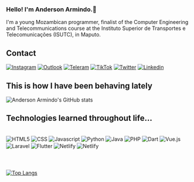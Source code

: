 ### Hello! I'm Anderson Armindo.👋

I'm a young Mozambican programmer, finalist of the Computer Engineering and Telecommunications course at the Instituto Superior de Transportes e Telecomunicações (ISUTC), in Maputo.

## Contact

[![Instagram](https://img.shields.io/badge/Instagram-E4405F?style=for-the-badge&logo=instagram&logoColor=white)](https://www.instagram.com/_andersonarmindo/)
[![Outlook](https://img.shields.io/badge/Microsoft_Outlook-0078D4?style=for-the-badge&logo=microsoft-outlook&logoColor=white)](mailto:andersonarmindojoao@outlook.com)
[![Teleram](https://img.shields.io/badge/Telegram-2CA5E0?style=for-the-badge&logo=telegram&logoColor=white)](https://t.me/AndersonArmindo)
[![TikTok](https://img.shields.io/badge/TikTok-000000?style=for-the-badge&logo=tiktok&logoColor=white)](https://tiktok.com/@andersonarmindo)
[![Twitter](https://img.shields.io/badge/Twitter-1DA1F2?style=for-the-badge&logo=twitter&logoColor=white)](https://twitter.com/andersonarmind0?t=2Hze2vHzcqdpbfqOim0rJA&s=08)
[![Linkedin](https://img.shields.io/badge/LinkedIn-0077B5?style=for-the-badge&logo=linkedin&logoColor=white)](https://www.linkedin.com/in/anderson-armindo-joão-413268260)


## This is how I have been behaving lately

![Anderson Armindo's GitHub stats](https://github-readme-stats.vercel.app/api?username=andersonarmindo&show_icons=true&theme=radical)

## Technologies learned throughout life...

<div style="display: inline_block"><br/>
    <img align="center" alt="HTML5" src="https://img.shields.io/badge/HTML5-E34F26?style=for-the-badge&logo=html5&logoColor=white"/>
    <img align="center" alt="CSS" src="https://img.shields.io/badge/CSS3-1572B6?style=for-the-badge&logo=css3&logoColor=white" />
    <img align="center" alt="Javascript" src="https://img.shields.io/badge/JavaScript-323330?style=for-the-badge&logo=javascript&logoColor=F7DF1E" />
    <img align="center" alt="Python" src="https://img.shields.io/badge/Python-14354C?style=for-the-badge&logo=python&logoColor=white" />
    <img align="center" alt="Java" src="https://img.shields.io/badge/Java-ED8B00?style=for-the-badge&logo=openjdk&logoColor=white" />
    <img align="center" alt="PHP" src="https://img.shields.io/badge/PHP-777BB4?style=for-the-badge&logo=php&logoColor=white" />
    <img align="center" alt="Dart" src="https://img.shields.io/badge/Dart-0175C2?style=for-the-badge&logo=dart&logoColor=white" />
    <img align="center" alt="Vue.js" src="https://img.shields.io/badge/Vue.js-35495E?style=for-the-badge&logo=vue.js&logoColor=4FC08D" />
    <img align="center" alt="Laravel" src="https://img.shields.io/badge/Laravel-FF2D20?style=for-the-badge&logo=laravel&logoColor=white" />
    <img align="center" alt="Flutter" src="https://img.shields.io/badge/Flutter-02569B?style=for-the-badge&logo=flutter&logoColor=white" />
    <img align="center" alt="Netlify" src="https://img.shields.io/badge/Netlify-00C7B7?style=for-the-badge&logo=netlify&logoColor=white" />
    <img align="center" alt="Netlify" src="https://img.shields.io/badge/Netlify-00C7B7?style=for-the-badge&logo=netlify&logoColor=white" />
</div><br/>

#

[![Top Langs](https://github-readme-stats.vercel.app/api/top-langs/?username=andersonarmindo&layout=compact)](https://github.com/andersonarmindo/github-readme-stats)
